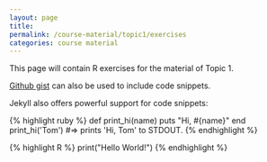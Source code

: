 ```yaml
---
layout: page
title:  
permalink: /course-material/topic1/exercises
categories: course material
---
```


This page will contain R exercises for the material of Topic 1.

[Github gist](https://stackoverflow.com/questions/35852062/using-jekyll-how-to-effectively-store-code-samples) can also be used to include code snippets.

Jekyll also offers powerful support for code snippets:

{% highlight ruby %}
def print_hi(name)
  puts "Hi, #{name}"
end
print_hi('Tom')
#=> prints 'Hi, Tom' to STDOUT.
{% endhighlight %}

{% highlight R %}
print("Hello World!")
{% endhighlight %}